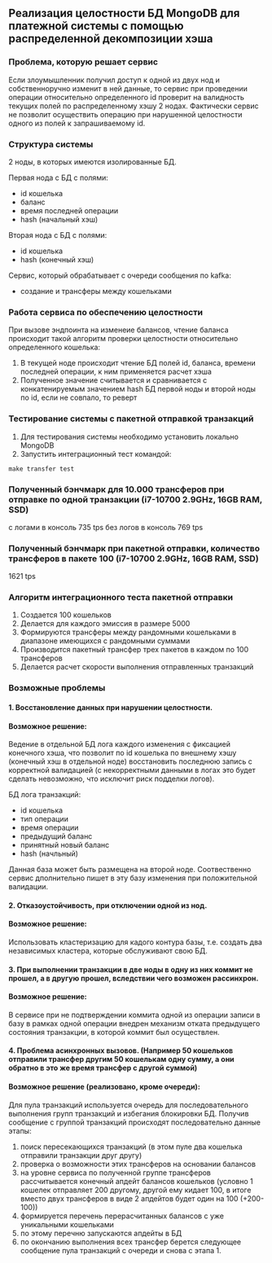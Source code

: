 ## Реализация целостности БД MongoDB для платежной системы с помощью распределенной декомпозиции хэша

### Проблема, которую решает сервис
Если злоумышленник получил доступ к одной из двух нод и собственноручно изменит в ней данные, то сервис при проведении операции относительно определенного id проверит на валидность текущих полей по распределенному хэшу 2 нодах. Фактически сервис не позволит осуществить операцию при нарушенной целостности одного из полей к запрашиваемому id.

### Структура системы
2 ноды, в которых имеются изолированные БД.

Первая нода с БД с полями:
- id кошелька 
- баланс
- время последней операции
- hash (начальный хэш)

Вторая нода с БД с полями:
- id кошелька
- hash (конечный хэш)

Сервис, который обрабатывает с очереди сообщения по kafka:
- создание и трансферы между кошельками

### Работа сервиса по обеспечению целостности
При вызове эндпоинта на изменеие балансов, чтение баланса происходит такой алгоритм проверки целостности относительно определенного кошелька:
   1. В текущей ноде происходит чтение БД полей id, баланса, времени последней операции, к ним применяется расчет хэша
   2. Полученное значение считывается и сравнивается с конкатенируемым значением hash БД первой ноды и второй ноды по id, если не совпало, то реверт

### Тестирование системы с пакетной отправкой транзакций
1. Для тестирования системы необходимо установить локально MongoDB
2. Запустить интеграционный тест командой:
```
make transfer test
```

### Полученный бэнчмарк для 10.000 трансферов при отправке по одной транзакции (i7-10700 2.9GHz, 16GB RAM, SSD)
с логами в консоль 735 tps
без логов в консоль 769 tps

### Полученный бэнчмарк при пакетной отправки, количество трансферов в пакете 100 (i7-10700 2.9GHz, 16GB RAM, SSD) 
1621 tps

### Алгоритм интеграционного теста пакетной отправки
1. Создается 100 кошельков
2. Делается для каждого эмиссия в размере 5000
3. Формируются трансферы между рандомными кошельками в диапазоне имеющихся с рандомными суммами
4. Производится пакетный трансфер трех пакетов в каждом по 100 трансферов
5. Делается расчет скорости выполнения отправленных транзакций

### Возможные проблемы
#### 1. Восстановление данных при нарушении целостности.
#### Возможное решение:
Ведение в отдельной БД лога каждого изменения с фиксацией конечного хэша, что позволит по id кошелька по внешнему хэшу (конечный хэш в отдельной ноде) 
восстановить последнюю запись с корректной валидацией (с некорректными данными в логах это будет сделать невозможно, что исключит риск подделки логов).

БД лога транзакций:
- id кошелька
- тип операции
- время операции
- предыдущий баланс
- принятный новый баланс
- hash (начльный)

Данная база может быть размещена на второй ноде. Соотвественно сервис дполнительно пишет в эту базу изменения при положительной валидации.

#### 2. Отказоустойчивость, при отключении одной из нод.
#### Возможное решение:
Использовать кластеризацию для кадого контура базы, т.е. создать два независимых кластера, которые обслуживают свою БД.

#### 3. При выполнении транзакции в две ноды в одну из них коммит не прошел, а в другую прошел, вследствии чего возможен рассинхрон.
#### Возможное решение:
В сервисе при не подтверждении коммита одной из операции записи в базу в рамках одной операции внедрен механизм отката предыдущего состояния транзакции, в которой коммит был осуществлен.

#### 4. Проблема асинхронных вызовов. (Например 50 кошельков отправили трансфер другим 50 кошелькам одну сумму, а они обратно в это же время трансфер с другой суммой)
#### Возможное решение (реализовано, кроме очереди):
Для пула транзакций используется очередь для последовательного выполнения групп транзакций и избегания блокировки БД. Получив сообщение с группой транзакций происходят 
последовательно данные этапы:
1. поиск пересекающихся транзакций (в этом пуле два кошелька отправили транзакции друг другу)
2. проверка о возможности этих трансферов на основании балансов 
3. на уровне сервиса по полученной группе трансферов рассчитывается конечный апдейт балансов кошельков
   (условно 1 кошелек отправляет 200 другому, другой ему кидает 100, в итоге вместо двух трансферов в виде 2 апдейтов будет один на 100 (+200-100))   
4. формируется перечень перерасчитанных балансов с уже уникальными кошельками 
5. по этому перечню запускаются апдейты в БД
6. по окончанию выполнения всех трансфер берется следующее сообщение пула транзакций с очереди и снова с этапа 1.
